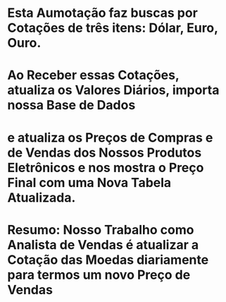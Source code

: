 # Esta Aumotação faz buscas por Cotações de três itens: Dólar, Euro, Ouro.
# Ao Receber essas Cotações, atualiza os Valores Diários, importa nossa Base de Dados
# e atualiza os Preços de Compras e de Vendas dos Nossos Produtos Eletrônicos e nos mostra o Preço Final com uma Nova Tabela Atualizada.
# Resumo: Nosso Trabalho como Analista de Vendas é atualizar a Cotação das Moedas diariamente para termos um novo Preço de Vendas

 

